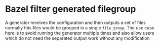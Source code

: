 # Bazel filter generated filegroup

A generator receives the configuration and then outputs a set of files
normally this files would be grouped in a single `file_group`.
The use case here is to avoid running the generator multiple times and
also allow users which do not need the separated output work without any
modification

